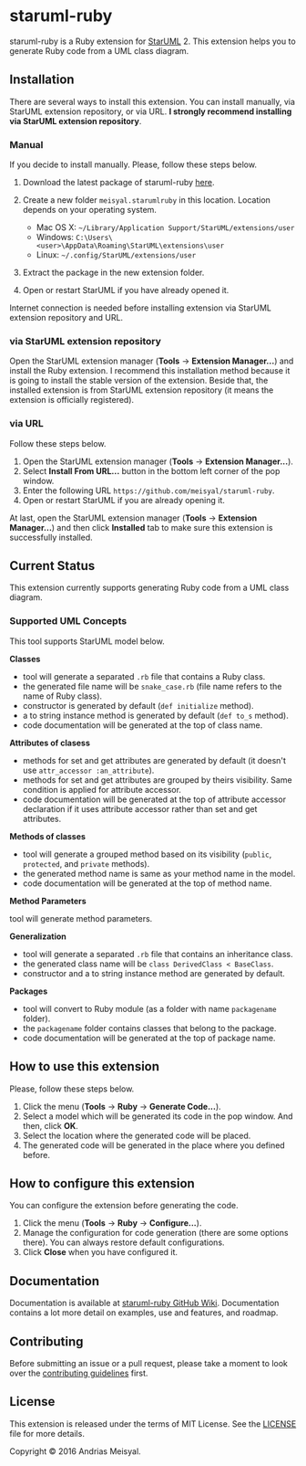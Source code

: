 # staruml-ruby

staruml-ruby is a Ruby extension for [StarUML][staruml] 2. This extension helps you
to generate Ruby code from a UML class diagram.

## Installation

There are several ways to install this extension. You can install manually, via
StarUML extension repository, or via URL. **I strongly recommend installing via
StarUML extension repository**.

### Manual

If you decide to install manually. Please, follow these steps below.

1. Download the latest package of staruml-ruby [here][release].
2. Create a new folder `meisyal.starumlruby` in this location. Location depends on
   your operating system.

   * Mac OS X: `~/Library/Application Support/StarUML/extensions/user`
   * Windows: `C:\Users\<user>\AppData\Roaming\StarUML\extensions\user`
   * Linux: `~/.config/StarUML/extensions/user`

3. Extract the package in the new extension folder.
4. Open or restart StarUML if you have already opened it.

Internet connection is needed before installing extension via StarUML extension
repository and URL.

### via StarUML extension repository

Open the StarUML extension manager (**Tools** -> **Extension Manager...**) and
install the Ruby extension. I recommend this installation method because it is
going to install the stable version of the extension. Beside that, the installed
extension is from StarUML extension repository (it means the extension is officially
registered).

### via URL

Follow these steps below.

1. Open the StarUML extension manager (**Tools** -> **Extension Manager...**).
2. Select **Install From URL...** button in the bottom left corner of the pop
   window.
3. Enter the following URL `https://github.com/meisyal/staruml-ruby`.
4. Open or restart StarUML if you are already opening it.

At last, open the StarUML extension manager (**Tools** -> **Extension Manager...**)
and then click **Installed** tab to make sure this extension is successfully
installed.

## Current Status

This extension currently supports generating Ruby code from a UML class diagram.

### Supported UML Concepts

This tool supports StarUML model below.

**Classes**

* tool will generate a separated `.rb` file that contains a Ruby class.
* the generated file name will be `snake_case.rb` (file name refers to the name of
  Ruby class).
* constructor is generated by default (`def initialize` method).
* a to string instance method is generated by default (`def to_s` method).
* code documentation will be generated at the top of class name.

**Attributes of clasess**
* methods for set and get attributes are generated by default (it doesn't use
  `attr_accessor :an_attribute`).
* methods for set and get attributes are grouped by theirs visibility. Same
  condition is applied for attribute accessor.
* code documentation will be generated at the top of attribute accessor
  declaration if it uses attribute accessor rather than set and get attributes.

**Methods of classes**

* tool will generate a grouped method based on its visibility (`public`,
  `protected`, and `private` methods).
* the generated method name is same as your method name in the model.
* code documentation will be generated at the top of method name.

**Method Parameters**

tool will generate method parameters.

**Generalization**

* tool will generate a separated `.rb` file that contains an inheritance class.
* the generated class name will be `class DerivedClass < BaseClass`.
* constructor and a to string instance method are generated by default.

**Packages**

* tool will convert to Ruby module (as a folder with name `packagename`
  folder).
* the `packagename` folder contains classes that belong to the package.
* code documentation will be generated at the top of package name.

## How to use this extension

Please, follow these steps below.

1. Click the menu (**Tools** -> **Ruby** -> **Generate Code...**).
2. Select a model which will be generated its code in the pop window. And then,
   click **OK**.
3. Select the location where the generated code will be placed.
4. The generated code will be generated in the place where you defined before.

## How to configure this extension

You can configure the extension before generating the code.

1. Click the menu (**Tools** -> **Ruby** -> **Configure...**).
2. Manage the configuration for code generation (there are some options there). You
   can always restore default configurations.
3. Click **Close** when you have configured it.

## Documentation

Documentation is available at [staruml-ruby GitHub Wiki][wiki]. Documentation
contains a lot more detail on examples, use and features, and roadmap.

## Contributing

Before submitting an issue or a pull request, please take a moment to look over
the [contributing guidelines][contributing] first.

## License

This extension is released under the terms of MIT License. See the [LICENSE][license]
file for more details.

Copyright &copy; 2016 Andrias Meisyal.

[staruml]: http://staruml.io
[release]: https://github.com/meisyal/staruml-ruby/releases
[wiki]: https://github.com/meisyal/staruml-ruby/wiki
[contributing]:
https://github.com/meisyal/staruml-ruby/blob/master/CONTRIBUTING.md
[LICENSE]: https://github.com/meisyal/staruml-ruby/blob/master/LICENSE
